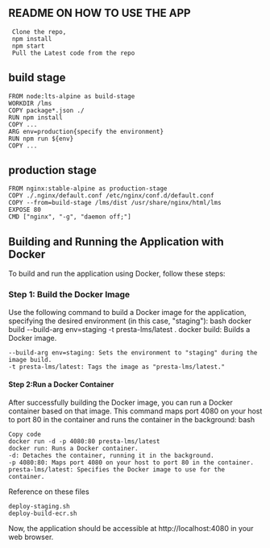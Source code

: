 
## README ON HOW TO USE THE APP
```
 Clone the repo,
 npm install
 npm start
 Pull the Latest code from the repo
```

## build stage
```
FROM node:lts-alpine as build-stage
WORKDIR /lms
COPY package*.json ./
RUN npm install
COPY ...
ARG env=production{specify the environment}
RUN npm run ${env}
COPY ...
```
## production stage
```
FROM nginx:stable-alpine as production-stage
COPY ./.nginx/default.conf /etc/nginx/conf.d/default.conf
COPY --from=build-stage /lms/dist /usr/share/nginx/html/lms
EXPOSE 80
CMD ["nginx", "-g", "daemon off;"]
```
## Building and Running the Application with Docker

To build and run the application using Docker, follow these steps:

### Step 1: Build the Docker Image
Use the following command to build a Docker image for the application, specifying the desired environment (in this case, "staging"):
bash
docker build --build-arg env=staging -t presta-lms/latest .
docker build: Builds a Docker image.
````
--build-arg env=staging: Sets the environment to "staging" during the image build.
-t presta-lms/latest: Tags the image as "presta-lms/latest."
````
#### Step 2:Run a Docker Container
After successfully building the Docker image, you can run a Docker container based on that image. This command maps port 4080 on your host to port 80 in the container and runs the container in the background:
bash
````
Copy code
docker run -d -p 4080:80 presta-lms/latest
docker run: Runs a Docker container.
-d: Detaches the container, running it in the background.
-p 4080:80: Maps port 4080 on your host to port 80 in the container.
presta-lms/latest: Specifies the Docker image to use for the container.
````

Reference on these files
````
deploy-staging.sh
deploy-build-ecr.sh
````

Now, the application should be accessible at http://localhost:4080 in your web browser.


